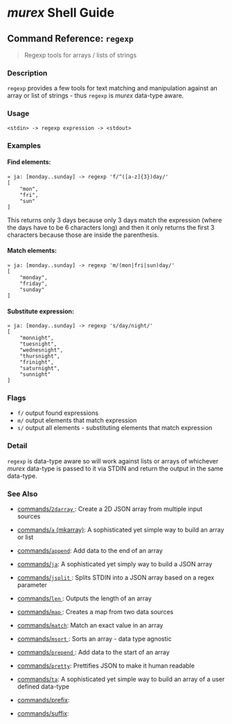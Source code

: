 # _murex_ Shell Guide

## Command Reference: `regexp`

> Regexp tools for arrays / lists of strings

### Description

`regexp` provides a few tools for text matching and manipulation against an
array or list of strings - thus `regexp` is _murex_ data-type aware.

### Usage

    <stdin> -> regexp expression -> <stdout>

### Examples

#### Find elements:

    » ja: [monday..sunday] -> regexp 'f/^([a-z]{3})day/'
    [
        "mon",
        "fri",
        "sun"
    ]
    
This returns only 3 days because only 3 days match the expression (where
the days have to be 6 characters long) and then it only returns the first 3
characters because those are inside the parenthesis.

#### Match elements:

    » ja: [monday..sunday] -> regexp 'm/(mon|fri|sun)day/'
    [
        "monday",
        "friday",
        "sunday"
    ]
    
#### Substitute expression:

    » ja: [monday..sunday] -> regexp 's/day/night/'
    [
        "monnight",
        "tuesnight",
        "wednesnight",
        "thursnight",
        "frinight",
        "saturnight",
        "sunnight"
    ]

### Flags

* `f/`
    output found expressions
* `m/`
    output elements that match expression
* `s/`
    output all elements - substituting elements that match expression

### Detail

`regexp` is data-type aware so will work against lists or arrays of whichever
_murex_ data-type is passed to it via STDIN and return the output in the
same data-type.

### See Also

* [commands/`2darray` ](../commands/2darray.md):
  Create a 2D JSON array from multiple input sources
* [commands/`a` (mkarray)](../commands/a.md):
  A sophisticated yet simple way to build an array or list
* [commands/`append`](../commands/append.md):
  Add data to the end of an array
* [commands/`ja`](../commands/ja.md):
  A sophisticated yet simply way to build a JSON array
* [commands/`jsplit` ](../commands/jsplit.md):
  Splits STDIN into a JSON array based on a regex parameter
* [commands/`len` ](../commands/len.md):
  Outputs the length of an array
* [commands/`map` ](../commands/map.md):
  Creates a map from two data sources
* [commands/`match`](../commands/match.md):
  Match an exact value in an array
* [commands/`msort` ](../commands/msort.md):
  Sorts an array - data type agnostic
* [commands/`prepend` ](../commands/prepend.md):
  Add data to the start of an array
* [commands/`pretty`](../commands/pretty.md):
  Prettifies JSON to make it human readable
* [commands/`ta`](../commands/ta.md):
  A sophisticated yet simple way to build an array of a user defined data-type
* [commands/prefix](../commands/prefix.md):
  
* [commands/suffix](../commands/suffix.md):
  